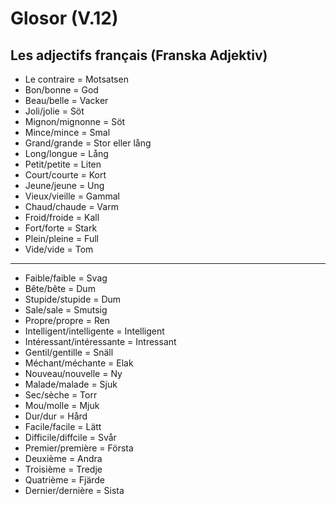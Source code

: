 # Glosor (V.12)

## Les adjectifs français (Franska Adjektiv)
- Le contraire = Motsatsen
- Bon/bonne = God
- Beau/belle = Vacker
- Joli/jolie = Söt
- Mignon/mignonne = Söt
- Mince/mince = Smal
- Grand/grande = Stor eller lång
- Long/longue = Lång
- Petit/petite = Liten
- Court/courte = Kort
- Jeune/jeune = Ung
- Vieux/vieille = Gammal
- Chaud/chaude = Varm
- Froid/froide = Kall
- Fort/forte = Stark
- Plein/pleine = Full
- Vide/vide = Tom
------------------------------------------------------
- Faible/faible = Svag
- Bête/bête = Dum
- Stupide/stupide = Dum
- Sale/sale = Smutsig
- Propre/propre = Ren
- Intelligent/intelligente = Intelligent
- Intéressant/intéressante = Intressant
- Gentil/gentille = Snäll
- Méchant/méchante = Elak
- Nouveau/nouvelle = Ny
- Malade/malade = Sjuk
- Sec/sèche = Torr
- Mou/molle = Mjuk
- Dur/dur = Hård
- Facile/facile = Lätt
- Difficile/diffcile = Svår
- Premier/première = Första
- Deuxième = Andra
- Troisième = Tredje
- Quatrième = Fjärde
- Dernier/dernière = Sista

